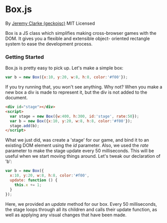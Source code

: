 Box.js
=======
By [Jeremy Clarke (geckojsc)](http://geckojsc.com/)
MIT Licensed

Box is a JS class which simplifies making cross-browser games
with the DOM. It gives you a flexible and extensible object-
oriented rectangle system to ease the development process.

### Getting Started ###
Box.js is pretty easy to pick up. Let's make a simple box:

```javascript
var b = new Box({x:10, y:20, w:8, h:8, color:'#f00'});
```
If you try running that, you won't see anything. Why not? When
you make a new box a div is made to represent it, but the div
is not added to the document.

```html
<div id="stage"></div>
<script>
  var stage = new Box({w:400, h:300, id:'stage', rate:50});
  var b = new Box({x:10, y:20, w:8, h:8, color:'#f00'});
  stage.add(b);
</script>
```
What we just did, was create a 'stage' for our game, and bind
it to an existing DOM element using the *id* parameter. Also,
we used the *rate* parameter to make the stage update every 50
milliseconds. This will be useful when we start moving things
around. Let's tweak our declaration of 'b':

```javascript
var b = new Box({
  x:10, y:20, w:8, h:8, color:'#f00',
  update: function () {
	this.x += 1;
  }
});
```
Here, we provided an *update* method for our box. Every 50
milliseconds, the stage loops through all its children and
calls their update function, as well as applying any visual
changes that have been made.
